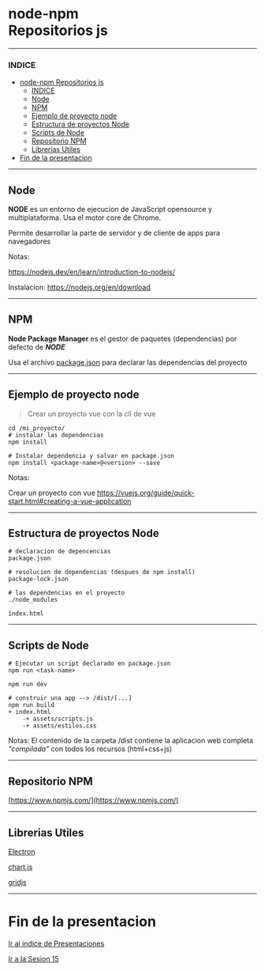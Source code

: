 # node-npm </br>Repositorios js

---

### INDICE

- [node-npm Repositorios js](#node-npm-repositorios-js)
    - [INDICE](#indice)
  - [Node](#node)
  - [NPM](#npm)
  - [Ejemplo de proyecto node](#ejemplo-de-proyecto-node)
  - [Estructura de proyectos Node](#estructura-de-proyectos-node)
  - [Scripts de Node](#scripts-de-node)
  - [Repositorio NPM](#repositorio-npm)
  - [Librerias Utiles](#librerias-utiles)
- [Fin de la presentacion](#fin-de-la-presentacion)

---

## Node

**NODE** es un entorno de ejecucion de JavaScript opensource y multiplataforma. Usa el motor core de Chrome.

Permite desarrollar la parte de servidor y de cliente de apps para navegadores

Notas:

https://nodejs.dev/en/learn/introduction-to-nodejs/

Instalacion:
https://nodejs.org/en/download

---

## NPM

**Node Package Manager** es el gestor de paquetes (dependencias) por defecto de **_NODE_**

Usa el archivo [package.json](https://github.com/jlportus/ClasesIntegracionLibrerias/tree/main/ApuntesYEjemplos/Sesion12/vue-project/package.json) para declarar las dependencias del proyecto

---

## Ejemplo de proyecto node

>Crear un proyecto vue con la cli de vue

```
cd /mi_proyecto/
# instalar las dependencias
npm install

# Instalar dependencia y salvar en package.json
npm install <package-name>@<version> --save 
```

Notas:

Crear un proyecto con vue https://vuejs.org/guide/quick-start.html#creating-a-vue-application

---

## Estructura de proyectos Node

```
# declaracion de depencencias
package.json

# resolucion de dependencias (despues de npm install)
package-lock.json

# las dependencias en el proyecto
./node_modules

index.html
```

---

## Scripts de Node

```
# Ejecutar un script declarado en package.json
npm run <task-name>

npm run dev

# construir una app --> /dist/[...]
npm run build
+ index.html
    -+ assets/scripts.js
    -+ assets/estilos.css
```

Notas:
El contenido de la carpeta /dist contiene la aplicacion web completa _"compilada"_ con todos los recursos (html+css+js)

---

## Repositorio NPM

[https://www.npmjs.com/](https://www.npmjs.com/)

---

## Librerias Utiles

[Electron](https://www.npmjs.com/package/electron)

[chart.js](https://www.npmjs.com/package/chart.js)

[gridjs](https://gridjs.io/)

---

# Fin de la presentacion 
<a href="./index.html#/6">Ir al indice de Presentaciones</a>

<a href="./sesion15.html">Ir a la Sesion 15</a>